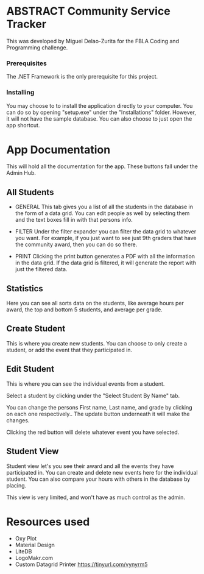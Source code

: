 # ABSTRACT Community Service Tracker

This was developed by Miguel Delao-Zurita for the FBLA Coding and Programming challenge.


### Prerequisites

The .NET Framework is the only prerequisite for this project.

### Installing

You may choose to to install the application directly to your computer. You can do so by opening "setup.exe" under the "Installations" folder. However, it will not have the sample database. You can also choose to just open the app shortcut.



# App Documentation
This will hold all the documentation for the app. These buttons fall under the Admin Hub.


## All Students

* GENERAL
This tab gives you a list of all the students in the database in the form of a data grid. You can edit people as well by selecting them and the text boxes fill in with that persons info. 

* FILTER
Under the filter expander you can filter the data grid to whatever you want. For example, if you just want to see just 9th graders that have the community award, then you can do so there. 

* PRINT
Clicking the print button generates a PDF with all the information  in the data grid. If the data grid is filtered, it will generate the report with just the filtered data.

## Statistics
Here you can see all sorts data on the students, like average hours per award, the top and bottom 5 students, and average per grade.

## Create Student
This is where you create new students. You can choose to only create a student, or add the event that they participated in. 

## Edit Student
This is where you can see the individual events from a student.

Select a student by clicking under the "Select Student By Name" tab. 

You can change the persons First name, Last name, and grade by clicking on each one respectively.. The update button underneath it will make the changes. 

Clicking the red  button will delete whatever event you have selected.
## Student View

Student view let's you see their award and all the events they have participated in. You can create and delete new events here for the individual student. You can also compare your hours with others in the database by placing.

This view is very limited, and won't have as much control as the admin.

# Resources used

* Oxy Plot 
* Material Design 
* LiteDB
* LogoMakr.com
* Custom Datagrid Printer 
https://tinyurl.com/vynyrm5

